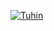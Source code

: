 <a href="https://tu.hin.life"><img src="https://github-stats-alpha.vercel.app/api/?username=cachecleanerjeet&cc=1a1a1c&tc=df6d74&ic=df6d74" alt="Tuhin"></a>

